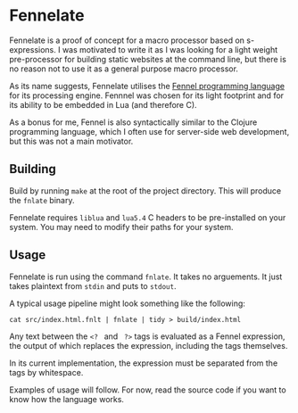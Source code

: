 # Fennelate

Fennelate is a proof of concept for a macro processor based on
s-expressions.  I was motivated to write it as I was looking for a
light weight pre-processor for building static websites at the
command line, but there is no reason not to use it as a general
purpose macro processor.

As its name suggests, Fennelate utilises the [Fennel programming
language](https://fennel-lang.org) for its processing engine.
Fennnel was chosen for its light footprint and for its ability to
be embedded in Lua (and therefore C).

As a bonus for me, Fennel is also syntactically similar to the
Clojure programming language, which I often use for server-side web
development, but this was not a main motivator.

## Building

Build by running `make` at the root of the project directory.
This will produce the `fnlate` binary.

Fennelate requires `liblua` and `lua5.4` C headers to be pre-installed
on your system.  You may need to modify their paths for your system.

## Usage

Fennelate is run using the command `fnlate`.  It takes no arguements.
It just takes plaintext from `stdin` and puts to `stdout`. 

A typical usage pipeline might look something like the following:

```
cat src/index.html.fnlt | fnlate | tidy > build/index.html
```

Any text between the `<? ` and ` ?>` tags is evaluated as a Fennel
expression, the output of which replaces the expression, including
the tags themselves.

In its current implementation, the expression must be separated from
the tags by whitespace.

Examples of usage will follow.  For now, read the source code if you
want to know how the language works.
